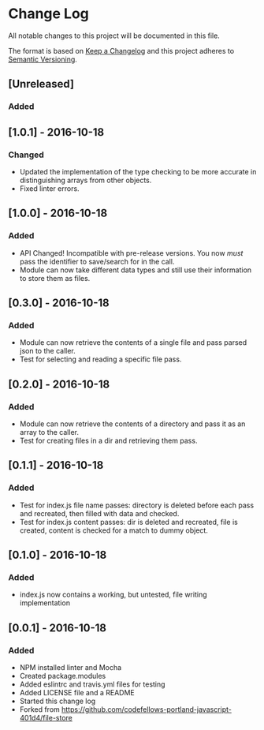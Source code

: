 # Change Log
All notable changes to this project will be documented in this file.

The format is based on [Keep a Changelog](http://keepachangelog.com/)
and this project adheres to [Semantic Versioning](http://semver.org/).

## [Unreleased]
### Added

## [1.0.1] - 2016-10-18
### Changed
- Updated the implementation of the type checking to be more accurate in distinguishing arrays from other objects.
- Fixed linter errors.

## [1.0.0] - 2016-10-18
### Added
- API Changed! Incompatible with pre-release versions. You now *must* pass the identifier to save/search for in the call.
- Module can now take different data types and still use their information to store them as files.

## [0.3.0] - 2016-10-18
### Added
- Module can now retrieve the contents of a single file and pass parsed json to the caller.
- Test for selecting and reading a specific file pass.

## [0.2.0] - 2016-10-18
### Added
- Module can now retrieve the contents of a directory and pass it as an array to the caller.
- Test for creating files in a dir and retrieving them pass.

## [0.1.1] - 2016-10-18
### Added
- Test for index.js file name passes: directory is deleted before each pass and recreated, then filled with data and checked.
- Test for index.js content passes: dir is deleted and recreated, file is created, content is checked for a match to dummy object.

## [0.1.0] - 2016-10-18
### Added
- index.js now contains a working, but untested, file writing implementation

## [0.0.1] - 2016-10-18
### Added
- NPM installed linter and Mocha
- Created package.modules
- Added eslintrc and travis.yml files for testing
- Added LICENSE file and a README
- Started this change log
- Forked from https://github.com/codefellows-portland-javascript-401d4/file-store


